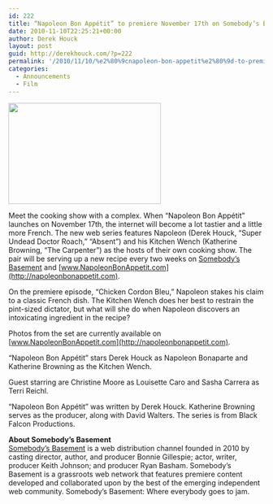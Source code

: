 ```yaml
---
id: 222
title: “Napoleon Bon Appétit” to premiere November 17th on Somebody’s Basement
date: 2010-11-10T22:25:21+00:00
author: Derek Houck
layout: post
guid: http://derekhouck.com/?p=222
permalink: '/2010/11/10/%e2%80%9cnapoleon-bon-appetit%e2%80%9d-to-premiere-november-17th-on-somebody%e2%80%99s-basement/'
categories:
  - Announcements
  - Film
---
```

[<img src="http://derekhouck.com/wp-content/uploads/2010/11/nap-wench-300x199.jpg" alt="" title="Derek Houck and Katherine Browning" width="300" height="199" class="aligncenter size-medium wp-image-223" srcset="http://derekhouck.com/wp-content/uploads/2010/11/nap-wench-300x199.jpg 300w, http://derekhouck.com/wp-content/uploads/2010/11/nap-wench-1024x680.jpg 1024w" sizes="(max-width: 300px) 100vw, 300px" />](http://derekhouck.com/wp-content/uploads/2010/11/nap-wench.jpg)

Meet the cooking show with a complex. When “Napoleon Bon Appétit” launches on November 17th, the internet will become a lot tastier and a little more French. The new web series features Napoleon (Derek Houck, “Super Undead Doctor Roach,” “Absent”) and his Kitchen Wench (Katherine Browning, “The Carpenter”) as the hosts of their own cooking show. The pair will be serving up a new recipe every two weeks on [Somebody’s Basement](http://www.somebodysbasement.com) and [www.NapoleonBonAppetit.com](http://napoleonbonappetit.com).

On the premiere episode, “Chicken Cordon Bleu,” Napoleon stakes his claim to a classic French dish. The Kitchen Wench does her best to restrain the pint-sized dictator, but what will she do when Napoleon discovers an intoxicating ingredient in the recipe?

Photos from the set are currently available on [www.NapoleonBonAppetit.com](http://napoleonbonappetit.com).

“Napoleon Bon Appétit” stars Derek Houck as Napoleon Bonaparte and Katherine Browning as the Kitchen Wench.

Guest starring are Christine Moore as Louisette Caro and Sasha Carrera as Terri Reichl.

“Napoleon Bon Appétit” was written by Derek Houck. Katherine Browning serves as the producer, along with David Walters. The series is from Black Falcon Productions.

**About Somebody’s Basement**  
[Somebody&#8217;s Basement](http://www.somebodysbasement.com) is a web distribution channel founded in 2010 by casting director, author, and producer Bonnie Gillespie; actor, writer, producer Keith Johnson; and producer Ryan Basham. Somebody&#8217;s Basement is a grassroots web network that features premiere content developed and collaborated upon by the best of the emerging independent web community. Somebody&#8217;s Basement: Where everybody goes to jam.